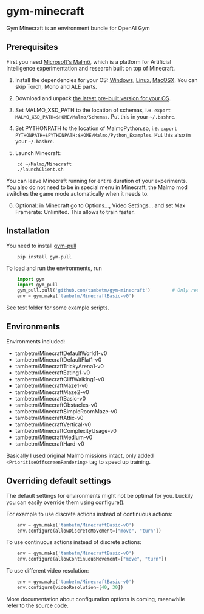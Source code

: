 # gym-minecraft

Gym Minecraft is an environment bundle for OpenAI Gym

## Prerequisites

First you need [Microsoft's Malmö](https://github.com/Microsoft/malmo), which is a platform for Artificial Intelligence experimentation and research built on top of Minecraft.

1. Install the dependencies for your OS: [Windows](https://github.com/Microsoft/malmo/blob/master/doc/install_windows.md), [Linux](https://github.com/Microsoft/malmo/blob/master/doc/install_linux.md), [MacOSX](https://github.com/Microsoft/malmo/blob/master/doc/install_macosx.md). You can skip Torch, Mono and ALE parts.

2. Download and unpack [the latest pre-built version for your OS](https://github.com/Microsoft/malmo/releases).

3. Set MALMO_XSD_PATH to the location of schemas, i.e. `export MALMO_XSD_PATH=$HOME/Malmo/Schemas`. Put this in your `~/.bashrc`.

4. Set PYTHONPATH to the location of MalmoPython.so, i.e. `export PYTHONPATH=$PYTHONPATH:$HOME/Malmo/Python_Examples`. Put this also in your `~/.bashrc`.

5. Launch Minecraft:
```shell
	cd ~/Malmo/Minecraft
	./launchClient.sh
```
You can leave Minecraft running for entire duration of your experiments. You also do not need to be in special menu in Minecraft, the Malmo mod switches the game mode automatically when it needs to.

6. Optional: in Minecraft go to Options..., Video Settings... and set Max Framerate: Unlimited. This allows to train faster.

## Installation

You need to install [gym-pull](https://github.com/ppaquette/gym-pull)

```shell
    pip install gym-pull
```

 To load and run the environments, run

```python
    import gym
	import gym_pull
	gym_pull.pull('github.com/tambetm/gym-minecraft')        # Only required once, envs will be loaded with import gym_pull afterwards
	env = gym.make('tambetm/MinecraftBasic-v0')
```

See test folder for some example scripts.

## Environments

Environments included:
- tambetm/MinecraftDefaultWorld1-v0
- tambetm/MinecraftDefaultFlat1-v0
- tambetm/MinecraftTrickyArena1-v0
- tambetm/MinecraftEating1-v0
- tambetm/MinecraftCliffWalking1-v0
- tambetm/MinecraftMaze1-v0
- tambetm/MinecraftMaze2-v0
- tambetm/MinecraftBasic-v0
- tambetm/MinecraftObstacles-v0
- tambetm/MinecraftSimpleRoomMaze-v0
- tambetm/MinecraftAttic-v0
- tambetm/MinecraftVertical-v0
- tambetm/MinecraftComplexityUsage-v0
- tambetm/MinecraftMedium-v0
- tambetm/MinecraftHard-v0

Basically I used original Malmö missions intact, only added `<PrioritiseOffscreenRendering>` tag to speed up training.

## Overriding default settings

The default settings for environments might not be optimal for you. Luckily you can easily override them using configure().

For example to use discrete actions instead of continuous actions:

```python
	env = gym.make('tambetm/MinecraftBasic-v0')
	env.configure(allowDiscreteMovement=["move", "turn"])
```

To use continuous actions instead of discrete actions:

```python
	env = gym.make('tambetm/MinecraftBasic-v0')
	env.configure(allowContinuousMovement=["move", "turn"])
```

To use different video resolution:

```python
	env = gym.make('tambetm/MinecraftBasic-v0')
	env.configure(videoResolution=[40, 30])
```

More documentation about configuration options is coming, meanwhile refer to the source code.
